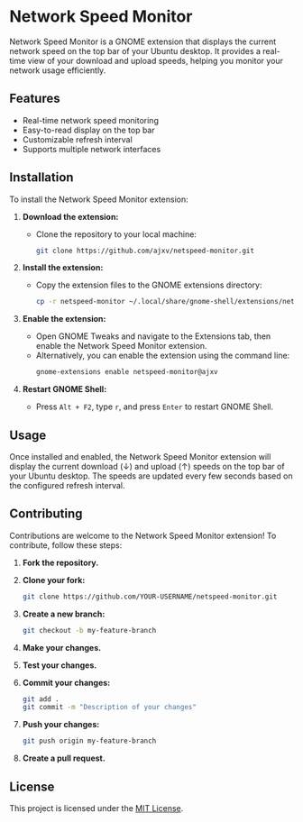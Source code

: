 # Network Speed Monitor

Network Speed Monitor is a GNOME extension that displays the current network speed on the top bar of your Ubuntu desktop. It provides a real-time view of your download and upload speeds, helping you monitor your network usage efficiently.

## Features

- Real-time network speed monitoring
- Easy-to-read display on the top bar
- Customizable refresh interval
- Supports multiple network interfaces

## Installation

To install the Network Speed Monitor extension:

1. **Download the extension:**
   - Clone the repository to your local machine:
     ```sh
     git clone https://github.com/ajxv/netspeed-monitor.git
     ```

2. **Install the extension:**
   - Copy the extension files to the GNOME extensions directory:
     ```sh
     cp -r netspeed-monitor ~/.local/share/gnome-shell/extensions/netspeed-monitor@ajxv/
     ```

3. **Enable the extension:**
   - Open GNOME Tweaks and navigate to the Extensions tab, then enable the Network Speed Monitor extension.
   - Alternatively, you can enable the extension using the command line:
     ```sh
     gnome-extensions enable netspeed-monitor@ajxv
     ```

4. **Restart GNOME Shell:**
   - Press `Alt + F2`, type `r`, and press `Enter` to restart GNOME Shell.

## Usage

Once installed and enabled, the Network Speed Monitor extension will display the current download (↓) and upload (↑) speeds on the top bar of your Ubuntu desktop. The speeds are updated every few seconds based on the configured refresh interval.

## Contributing

Contributions are welcome to the Network Speed Monitor extension! To contribute, follow these steps:

1. **Fork the repository.**
2. **Clone your fork:**

    ```sh
    git clone https://github.com/YOUR-USERNAME/netspeed-monitor.git
    ```

3. **Create a new branch:**
    
    ```sh
    git checkout -b my-feature-branch
    ```

4. **Make your changes.**
5. **Test your changes.**
6. **Commit your changes:**

    ```sh
    git add .
    git commit -m "Description of your changes"
    ```

7. **Push your changes:**

    ```sh
    git push origin my-feature-branch
    ```

8. **Create a pull request.**

## License

This project is licensed under the [MIT License](LICENSE).

